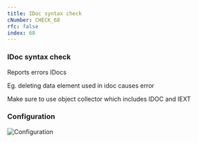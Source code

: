 ```yaml
---
title: IDoc syntax check
cNumber: CHECK_68
rfc: false
index: 68
---
```


### IDoc syntax check

Reports errors IDocs

Eg. deleting data element used in idoc causes error

Make sure to use object collector which includes IDOC and IEXT

### Configuration
![Configuration](/img/default_conf.png)

